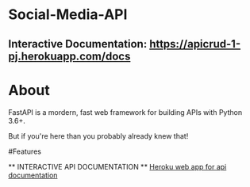 # Social-Media-API
      
## Interactive Documentation: https://apicrud-1-pj.herokuapp.com/docs

# About

FastAPI is a mordern, fast web framework for building APIs
with Python 3.6+.

But if you're here than you probably already knew that!

#Features




** INTERACTIVE API DOCUMENTATION **
[Heroku web app for api documentation](https://apicrud-1-pj.herokuapp.com/docs)
